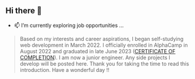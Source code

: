 ## Hi there 👋

<!--
**AllisonLin8/AllisonLin8** is a ✨ _special_ ✨ repository because its `README.md` (this file) appears on your GitHub profile.

Here are some ideas to get you started:

- 🔭 I’m currently working on ...
- 🌱 I’m currently learning ...
- 👯 I’m looking to collaborate on ...
- 🤔 I’m looking for help with ...
- 💬 Ask me about ...
- 📫 How to reach me: ...
- 😄 Pronouns: ...
- ⚡ Fun fact: ...
-->

- 📫 I’m currently exploring job opportunities ...
> Based on my interests and career aspirations, I began self-studying web development in March 2022. I officially enrolled in AlphaCamp in August 2022 and graduated in late June 2023 ([CERTIFICATE OF COMPLETION](https://lighthouse.alphacamp.co/certificates/57df8514-a4de-4874-b0c0-5f3900ee282e)). I am now a junior engineer. Any side projects I develop will be posted here. Thank you for taking the time to read this introduction. Have a wonderful day !!
